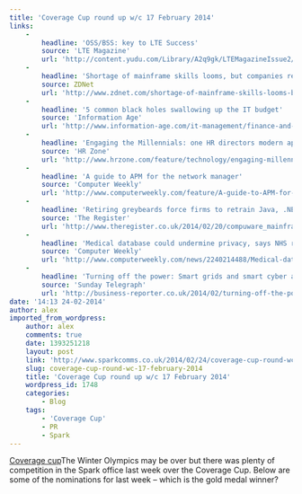 ```yaml
---
title: 'Coverage Cup round up w/c 17 February 2014'
links:
    -
        headline: 'OSS/BSS: key to LTE Success'
        source: 'LTE Magazine'
        url: 'http://content.yudu.com/Library/A2q9gk/LTEMagazineIssue2/resources/index.htm?referrerUrl='
    -
        headline: 'Shortage of mainframe skills looms, but companies remain in denial'
        source: ZDNet
        url: 'http://www.zdnet.com/shortage-of-mainframe-skills-looms-but-companies-remain-in-denial-7000026445/'
    -
        headline: '5 common black holes swallowing up the IT budget'
        source: 'Information Age'
        url: 'http://www.information-age.com/it-management/finance-and-project-management/123457743/5-common-black-holes-swallowing-it-budget'
    -
        headline: 'Engaging the Millennials: one HR directors modern approach to technology'
        source: 'HR Zone'
        url: 'http://www.hrzone.com/feature/technology/engaging-millennials-one-hr-directors-modern-approach-technology/142933'
    -
        headline: 'A guide to APM for the network manager'
        source: 'Computer Weekly'
        url: 'http://www.computerweekly.com/feature/A-guide-to-APM-for-the-network-engineer'
    -
        headline: 'Retiring greybeards force firms to retrain Java, .NET bods as mainframe sysadmins'
        source: 'The Register'
        url: 'http://www.theregister.co.uk/2014/02/20/compuware_mainframe_retirements/'
    -
        headline: 'Medical database could undermine privacy, says NHS risk assessment'
        source: 'Computer Weekly'
        url: 'http://www.computerweekly.com/news/2240214488/Medical-database-could-undermine-privacy-says-NHS-risk-assessment'
    -
        headline: 'Turning off the power: Smart grids and smart cyber attacks'
        source: 'Sunday Telegraph'
        url: 'http://business-reporter.co.uk/2014/02/turning-off-the-power-smart-grids-and-smart-cyber-attacks/'
date: '14:13 24-02-2014'
author: alex
imported_from_wordpress:
    author: alex
    comments: true
    date: 1393251218
    layout: post
    link: 'http://www.sparkcomms.co.uk/2014/02/24/coverage-cup-round-wc-17-february-2014/'
    slug: coverage-cup-round-wc-17-february-2014
    title: 'Coverage Cup round up w/c 17 February 2014'
    wordpress_id: 1748
    categories:
        - Blog
    tags:
        - 'Coverage Cup'
        - PR
        - Spark
---
```


[Coverage cup](Coverage-cup-167x300.jpg)The Winter Olympics may be over but there was plenty of competition in the Spark office last week over the Coverage Cup. Below are some of the nominations for last week – which is the gold medal winner?
